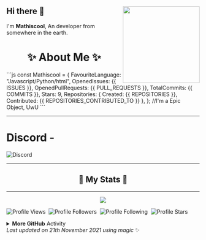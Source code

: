 ## Hi there 👋 <img align="right" src="https://avatars.githubusercontent.com/u/82745607" width="200" />
I'm **Mathiscool**, An developer from somewhere in the earth. 
  
<h1 align="center"> ✨ About Me ✨</h1>
```js 
      const Mathiscool = {
      FavouriteLanguage: "Javascript/Python/html",
      OpenedIssues: {{ ISSUES }},
      OpenedPullRequests: {{ PULL_REQUESTS }},
      TotalCommits: {{ COMMITS }},
      Stars: 9,
      Repositories: {
        Created: {{ REPOSITORIES }},
        Contributed: {{ REPOSITORIES_CONTRIBUTED_TO }}
    },
}; //I'm a Epic Object, UwU
```
<hr>

# Discord - 
![Discord](https://discord.c99.nl/widget/theme-3/820142398935793685.png)
<hr>

<h2 align="center"> 🚀 My Stats 🚀</h2>
<hr>
<div align="center"><img src="https://github-readme-streak-stats.herokuapp.com/?user=testbot-github&theme=tokyonight"></div>

![Profile Views](https://komarev.com/ghpvc/?username=testbot-github&color=blueviolet)&nbsp;&nbsp;![Profile Followers](https://img.shields.io/badge/Followers-4-blueviolet)&nbsp;&nbsp;![Profile Following](https://img.shields.io/badge/Following-10-blueviolet)&nbsp;&nbsp;![Profile Stars](https://img.shields.io/badge/Stars-9-blueviolet)

<!--START_SECTION:waka-->
<!--END_SECTION:waka-->

<details>
    <summary><b>More GitHub</b> Activity</summary>
    <img align="left" src="https://github-readme-stats.vercel.app/api?username=testbot-github&theme=tokyonight"><img align="right" src="https://github-readme-stats.vercel.app/api/top-langs/?username=testbot-github&theme=tokyonight&hide=batchfile">
    <img src="https://github-profile-trophy.vercel.app/?username=testbot-github&theme=dracula">
</details>
<!-- Last updated on Sun Nov 21 2021 14:53:06 GMT+0000 (Coordinated Universal Time) ;-;-->
<i>Last updated on 21th November 2021 using magic</i> ✨